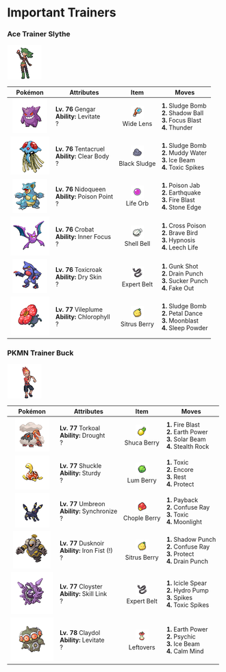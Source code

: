 # Important Trainers

### Ace Trainer Slythe

![Ace Trainer Slythe](../../assets/trainers/ace_trainer.png "Ace Trainer Slythe")

| Pokémon | Attributes | Item | Moves |
|:-------:|------------|:----:|-------|
| ![Gengar](../../assets/sprites/gengar/front.gif "Gengar") | **Lv. 76** Gengar<br>**Ability:** <span class="tooltip" title="Gives full immunity to all Ground-type moves.">Levitate</span><br>? | ![Wide Lens](../../assets/items/wide_lens.png "Wide Lens")<br><span class="tooltip" title="An item to be held by a Pokémon. It is a magnifying lens that slightly boosts the accuracy of moves.">Wide Lens</span> | **1.** Sludge Bomb<br>**2.** Shadow Ball<br>**3.** Focus Blast<br>**4.** Thunder |
| ![Tentacruel](../../assets/sprites/tentacruel/front.gif "Tentacruel") | **Lv. 76** Tentacruel<br>**Ability:** <span class="tooltip" title="Prevents the Pokémon’s stats from being lowered.">Clear Body</span><br>? | ![Black Sludge](../../assets/items/black_sludge.png "Black Sludge")<br><span class="tooltip" title="A hold item that gradually restores the HP of Poison-type Pokémon. It inflicts damage on all other types.">Black Sludge</span> | **1.** Sludge Bomb<br>**2.** Muddy Water<br>**3.** Ice Beam<br>**4.** Toxic Spikes |
| ![Nidoqueen](../../assets/sprites/nidoqueen/front.gif "Nidoqueen") | **Lv. 76** Nidoqueen<br>**Ability:** <span class="tooltip" title="Contact with the Pokémon may poison the foe.">Poison Point</span><br>? | ![Life Orb](../../assets/items/life_orb.png "Life Orb")<br><span class="tooltip" title="An item to be held by a Pokémon. It boosts the power of moves, but at the cost of some HP on each hit.">Life Orb</span> | **1.** Poison Jab<br>**2.** Earthquake<br>**3.** Fire Blast<br>**4.** Stone Edge |
| ![Crobat](../../assets/sprites/crobat/front.gif "Crobat") | **Lv. 76** Crobat<br>**Ability:** <span class="tooltip" title="The Pokémon is protected from flinching.">Inner Focus</span><br>? | ![Shell Bell](../../assets/items/shell_bell.png "Shell Bell")<br><span class="tooltip" title="An item to be held by a Pokémon. The holder’s HP is restored a little every time it inflicts damage.">Shell Bell</span> | **1.** Cross Poison<br>**2.** Brave Bird<br>**3.** Hypnosis<br>**4.** Leech Life |
| ![Toxicroak](../../assets/sprites/toxicroak/front.gif "Toxicroak") | **Lv. 76** Toxicroak<br>**Ability:** <span class="tooltip" title="Reduces HP if it is hot. Water restores HP.">Dry Skin</span><br>? | ![Expert Belt](../../assets/items/expert_belt.png "Expert Belt")<br><span class="tooltip" title="An item to be held by a Pokémon. It is a well-worn belt that slightly boosts the power of supereffective moves.">Expert Belt</span> | **1.** Gunk Shot<br>**2.** Drain Punch<br>**3.** Sucker Punch<br>**4.** Fake Out |
| ![Vileplume](../../assets/sprites/vileplume/front.gif "Vileplume") | **Lv. 77** Vileplume<br>**Ability:** <span class="tooltip" title="Boosts the Pokémon’s Speed in sunshine.">Chlorophyll</span><br>? | ![Sitrus Berry](../../assets/items/sitrus_berry.png "Sitrus Berry")<br><span class="tooltip" title="A Poffin ingredient. It may be used or held by a Pokémon to heal the user’s HP a little.">Sitrus Berry</span> | **1.** Sludge Bomb<br>**2.** Petal Dance<br>**3.** Moonblast<br>**4.** Sleep Powder |


### PKMN Trainer Buck

![PKMN Trainer Buck](../../assets/important_trainers/buck.png "PKMN Trainer Buck")

| Pokémon | Attributes | Item | Moves |
|:-------:|------------|:----:|-------|
| ![Torkoal](../../assets/sprites/torkoal/front.gif "Torkoal") | **Lv. 77** Torkoal<br>**Ability:** <span class="tooltip" title="The Pokémon makes it sunny if it is in battle.">Drought</span><br>? | ![Shuca Berry](../../assets/items/shuca_berry.png "Shuca Berry")<br><span class="tooltip" title="A Poffin ingredient. If held by a Pokémon, it weakens a foe’s supereffective Ground-type attack.">Shuca Berry</span> | **1.** Fire Blast<br>**2.** Earth Power<br>**3.** Solar Beam<br>**4.** Stealth Rock |
| ![Shuckle](../../assets/sprites/shuckle/front.gif "Shuckle") | **Lv. 77** Shuckle<br>**Ability:** <span class="tooltip" title="The Pokémon is protected against 1-hit KO attacks.">Sturdy</span><br>? | ![Lum Berry](../../assets/items/lum_berry.png "Lum Berry")<br><span class="tooltip" title="A Poffin ingredient. It may be used or held by a Pokémon to recover from any status problem.">Lum Berry</span> | **1.** Toxic<br>**2.** Encore<br>**3.** Rest<br>**4.** Protect |
| ![Umbreon](../../assets/sprites/umbreon/front.gif "Umbreon") | **Lv. 77** Umbreon<br>**Ability:** <span class="tooltip" title="Passes on a burn, poison, or paralysis to the foe.">Synchronize</span><br>? | ![Chople Berry](../../assets/items/chople_berry.png "Chople Berry")<br><span class="tooltip" title="A Poffin ingredient. If held by a Pokémon, it weakens a foe’s supereffective Fighting-type attack.">Chople Berry</span> | **1.** Payback<br>**2.** Confuse Ray<br>**3.** Toxic<br>**4.** Moonlight |
| ![Dusknoir](../../assets/sprites/dusknoir/front.gif "Dusknoir") | **Lv. 77** Dusknoir<br>**Ability:** <span class="tooltip" title="Boosts the power of punching moves.">Iron Fist (!)</span><br>? | ![Sitrus Berry](../../assets/items/sitrus_berry.png "Sitrus Berry")<br><span class="tooltip" title="A Poffin ingredient. It may be used or held by a Pokémon to heal the user’s HP a little.">Sitrus Berry</span> | **1.** Shadow Punch<br>**2.** Confuse Ray<br>**3.** Protect<br>**4.** Drain Punch |
| ![Cloyster](../../assets/sprites/cloyster/front.gif "Cloyster") | **Lv. 77** Cloyster<br>**Ability:** <span class="tooltip" title="Increases the frequency of multi-strike moves.">Skill Link</span><br>? | ![Expert Belt](../../assets/items/expert_belt.png "Expert Belt")<br><span class="tooltip" title="An item to be held by a Pokémon. It is a well-worn belt that slightly boosts the power of supereffective moves.">Expert Belt</span> | **1.** Icicle Spear<br>**2.** Hydro Pump<br>**3.** Spikes<br>**4.** Toxic Spikes |
| ![Claydol](../../assets/sprites/claydol/front.gif "Claydol") | **Lv. 78** Claydol<br>**Ability:** <span class="tooltip" title="Gives full immunity to all Ground-type moves.">Levitate</span><br>? | ![Leftovers](../../assets/items/leftovers.png "Leftovers")<br><span class="tooltip" title="An item to be held by a Pokémon. The holder’s HP is gradually restored during battle.">Leftovers</span> | **1.** Earth Power<br>**2.** Psychic<br>**3.** Ice Beam<br>**4.** Calm Mind |


